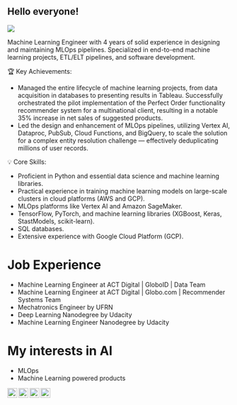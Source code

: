 ## Hello everyone!

![](https://komarev.com/ghpvc/?username=rodolfojt&color=lightgray)

Machine Learning Engineer with 4 years of solid experience in designing and maintaining MLOps pipelines. Specialized in end-to-end machine learning projects, ETL/ELT pipelines, and software development.

🏆 Key Achievements:

- Managed the entire lifecycle of machine learning projects, from data acquisition in databases to presenting results in Tableau. Successfully orchestrated the pilot implementation of the Perfect Order functionality recommender system for a multinational client, resulting in a notable 35% increase in net sales of suggested products.
- Led the design and enhancement of MLOps pipelines, utilizing Vertex AI, Dataproc, PubSub, Cloud Functions, and BigQuery, to scale the solution for a complex entity resolution challenge — effectively deduplicating millions of user records.

💡 Core Skills:

- Proficient in Python and essential data science and machine learning libraries.
- Practical experience in training machine learning models on large-scale clusters in cloud platforms (AWS and GCP).
- MLOps platforms like Vertex AI and Amazon SageMaker.
- TensorFlow, PyTorch, and machine learning libraries (XGBoost, Keras, StastModels, scikit-learn).
- SQL databases.
- Extensive experience with Google Cloud Platform (GCP).


# Job Experience

- Machine Learning Engineer at ACT Digital | GloboID | Data Team
- Machine Learning Engineer at ACT Digital | Globo.com | Recommender Systems Team
- Mechatronics Engineer by UFRN
- Deep Learning Nanodegree by Udacity
- Machine Learning Engineer Nanodegree by Udacity


# My interests in AI

- MLOps
- Machine Learning powered products

<a href="https://linkedin.com/in/rodolfojt">
  <img align="left" alt="Rodolfo's Linkdein" width="22px" src="https://cdn.jsdelivr.net/npm/simple-icons@v3/icons/linkedin.svg" />
</a>
<a href="http://rodolfojt.github.io/">
  <img align="left" alt="Rodolfo's Github" width="22px" src="https://cdn.jsdelivr.net/npm/simple-icons@v3/icons/github.svg" />
</a>
<a href="https://t.me/rodolfojt">
  <img align="left" alt="Rodolfo's Telegram" width="22px" src="https://cdn.jsdelivr.net/npm/simple-icons@v3/icons/telegram.svg" />
</a>
<a href="mailto:rodolfojeronimoteles@gmail.com">
  <img align="left" alt="Rodolfo's Gmail" width="22px" src="https://cdn.jsdelivr.net/npm/simple-icons@3.12.1/icons/gmail.svg" />
</a>


